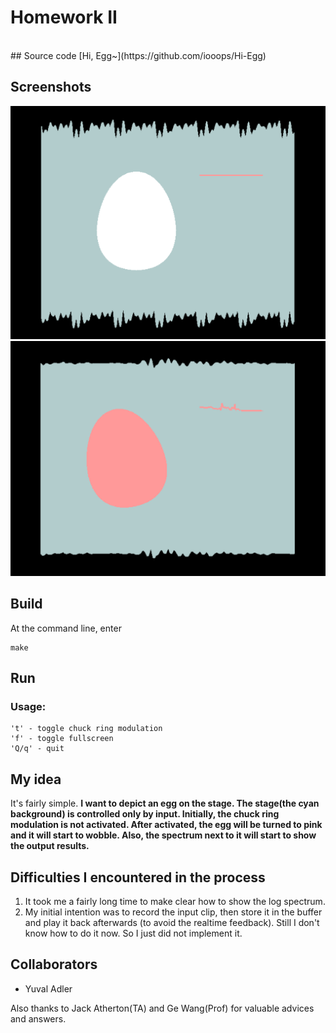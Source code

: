 # Homework II

<br />
## Source code
[Hi, Egg~](https://github.com/iooops/Hi-Egg)

## Screenshots
![Screenshots](screenshots/onlyInput.png)
![Screenshots](screenshots/input+ringMod.png)


## Build 

At the command line, enter
	
	make


## Run
### Usage:

````
't' - toggle chuck ring modulation
'f' - toggle fullscreen
'Q/q' - quit
````

## My idea  
It's fairly simple.
**I want to depict an egg on the stage. The stage(the cyan background) is controlled only by input. Initially, the chuck ring modulation is not activated. After activated, the egg will be turned to pink and it will start to wobble. Also, the spectrum next to it will start to show the output results.**


## Difficulties I encountered in the process

1. It took me a fairly long time to make clear how to show the log spectrum.
2. My initial intention was to record the input clip, then store it in the buffer and play it back afterwards (to avoid the realtime feedback). Still I don't know how to do it now. So I just did not implement it.


## Collaborators
* Yuval Adler

Also thanks to Jack Atherton(TA) and Ge Wang(Prof) for valuable advices and answers.